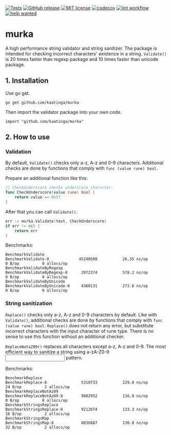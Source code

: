 [![Tests](https://github.com/kaatinga/luna/actions/workflows/test.yml/badge.svg?branch=main)](https://github.com/kaatinga/luna/actions/workflows/test.yml)
[![GitHub release](https://img.shields.io/github/release/kaatinga/murka.svg)](https://github.com/kaatinga/murka/releases)
[![MIT license](https://img.shields.io/badge/License-MIT-blue.svg)](https://github.com/kaatinga/murka/blob/main/LICENSE)
[![codecov](https://codecov.io/gh/kaatinga/murka/branch/main/graph/badge.svg)](https://codecov.io/gh/kaatinga/murka)
[![lint workflow](https://github.com/kaatinga/murka/actions/workflows/golangci-lint.yml/badge.svg)](https://github.com/kaatinga/murka/actions?query=workflow%3Alinter)
[![help wanted](https://img.shields.io/badge/Help%20wanted-True-yellow.svg)](https://github.com/kaatinga/murka/issues?q=is%3Aopen+is%3Aissue+label%3A%22help+wanted%22)

# murka

A high performance string validator and string sanitizer. The package is intended for checking incorrect characters' existence in a string.
`Validate()` is 20 times faster than regexp package and 10 times faster than unicode package.

## 1. Installation

Use go get.

	go get github.com/kaatinga/murka

Then import the validator package into your own code.

	import "github.com/kaatinga/murka"

## 2. How to use

### Validation

By default, `Validate()` checks only a-z, A-z and 0-9 characters. Additional checks are done by functions that comply
with `func (value rune) bool`.

Prepare an additional function like this:

```go
// CheckUnderscore checks underscore character.
func CheckUnderscore(value rune) bool {
    return value == 0x5f
}
```

After that you can call `Validate()`.

```go
err := murka.Validate(text, CheckUnderscore)
if err != nil {
    return err
}
```

Benchmarks:

```
BenchmarkValidate
BenchmarkValidate-8    	        45240508	       26.35 ns/op	       0 B/op	       0 allocs/op
BenchmarkValidateByRegexp
BenchmarkValidateByRegexp-8    	 2072374	       578.2 ns/op	       0 B/op	       0 allocs/op
BenchmarkValidateByUnicode
BenchmarkValidateByUnicode-8   	 4360131	       272.8 ns/op	       0 B/op	       0 allocs/op
```

### String sanitization

`Replace()` checks only a-z, A-z and 0-9 characters by default. Like with `Validate()`, additional checks are done by
functions that comply with `func (value rune) bool`. `Replace()` does not return any error, but substitute incorrect
characters with the input character of rune type. There is no sense to use this function without an additional checker.

`ReplaceNotaZ09()` replaces all characters except a-z, A-z and 0-9. The most efficient way to sanitize a string using
a-zA-Z0-9<input character> pattern.

Benchmarks:

```
BenchmarkReplace
BenchmarkReplace-8          	 5310733	       229.0 ns/op	      24 B/op	       2 allocs/op
BenchmarkReplaceNotAz09
BenchmarkReplaceNotAz09-8   	 9882952	       116.8 ns/op	       0 B/op	       0 allocs/op
BenchmarkStringsReplace
BenchmarkStringsReplace-8   	 9212074	       133.3 ns/op	      16 B/op	       2 allocs/op
BenchmarkStringsMap
BenchmarkStringsMap-8       	 8836887	       130.8 ns/op	      32 B/op	       2 allocs/op
```